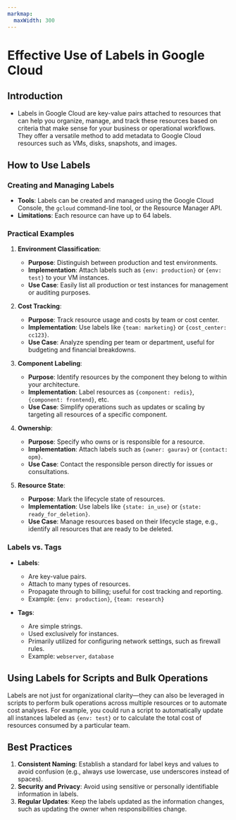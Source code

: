```yaml
---
markmap:
  maxWidth: 300
---
```


# Effective Use of Labels in Google Cloud

## Introduction

- Labels in Google Cloud are key-value pairs attached to resources that can help you organize, manage, and track these resources based on criteria that make sense for your business or operational workflows. They offer a versatile method to add metadata to Google Cloud resources such as VMs, disks, snapshots, and images.

## How to Use Labels

### Creating and Managing Labels

- **Tools**: Labels can be created and managed using the Google Cloud Console, the `gcloud` command-line tool, or the Resource Manager API.
- **Limitations**: Each resource can have up to 64 labels.

### Practical Examples

1. **Environment Classification**:
   - **Purpose**: Distinguish between production and test environments.
   - **Implementation**: Attach labels such as `{env: production}` or `{env: test}` to your VM instances.
   - **Use Case**: Easily list all production or test instances for management or auditing purposes.

2. **Cost Tracking**:
   - **Purpose**: Track resource usage and costs by team or cost center.
   - **Implementation**: Use labels like `{team: marketing}` or `{cost_center: cc123}`.
   - **Use Case**: Analyze spending per team or department, useful for budgeting and financial breakdowns.

3. **Component Labeling**:
   - **Purpose**: Identify resources by the component they belong to within your architecture.
   - **Implementation**: Label resources as `{component: redis}`, `{component: frontend}`, etc.
   - **Use Case**: Simplify operations such as updates or scaling by targeting all resources of a specific component.

4. **Ownership**:
   - **Purpose**: Specify who owns or is responsible for a resource.
   - **Implementation**: Attach labels such as `{owner: gaurav}` or `{contact: opm}`.
   - **Use Case**: Contact the responsible person directly for issues or consultations.

5. **Resource State**:
   - **Purpose**: Mark the lifecycle state of resources.
   - **Implementation**: Use labels like `{state: in_use}` or `{state: ready_for_deletion}`.
   - **Use Case**: Manage resources based on their lifecycle stage, e.g., identify all resources that are ready to be deleted.

### Labels vs. Tags

- **Labels**:
  - Are key-value pairs.
  - Attach to many types of resources.
  - Propagate through to billing; useful for cost tracking and reporting.
  - Example: `{env: production}`, `{team: research}`

- **Tags**:
  - Are simple strings.
  - Used exclusively for instances.
  - Primarily utilized for configuring network settings, such as firewall rules.
  - Example: `webserver`, `database`

## Using Labels for Scripts and Bulk Operations

Labels are not just for organizational clarity—they can also be leveraged in scripts to perform bulk operations across multiple resources or to automate cost analyses. For example, you could run a script to automatically update all instances labeled as `{env: test}` or to calculate the total cost of resources consumed by a particular team.

## Best Practices

1. **Consistent Naming**: Establish a standard for label keys and values to avoid confusion (e.g., always use lowercase, use underscores instead of spaces).
2. **Security and Privacy**: Avoid using sensitive or personally identifiable information in labels.
3. **Regular Updates**: Keep the labels updated as the information changes, such as updating the owner when responsibilities change.
